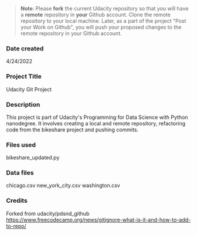 >**Note**: Please **fork** the current Udacity repository so that you will have a **remote** repository in **your** Github account. Clone the remote repository to your local machine. Later, as a part of the project "Post your Work on Github", you will push your proposed changes to the remote repository in your Github account.

### Date created
4/24/2022

### Project Title
Udacity Git Project

### Description
This project is part of Udacity's Programming for Data Science with Python nanodegree. It involves creating a local and remote repository, refactoring code from the bikeshare project and pushing commits.

### Files used
bikeshare_updated.py

### Data files
chicago.csv
new_york_city.csv
washington.csv

### Credits
Forked from udacity/pdsnd_github
https://www.freecodecamp.org/news/gitignore-what-is-it-and-how-to-add-to-repo/
